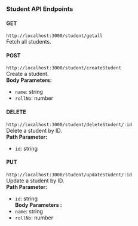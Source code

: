 ###  Student API Endpoints

####  GET  
`http://localhost:3000/student/getall`  
Fetch all students.



####  POST  
`http://localhost:3000/student/createStudent`  
Create a student.  
**Body Parameters:**
- `name`: string
- `rollNo`: number



#### DELETE  
`http://localhost:3000/student/deleteStudent/:id`  
Delete a student by ID.  
**Path Parameter:**
- `id`: string



####  PUT  
`http://localhost:3000/student/updateStudent/:id`  
Update a student by ID.  
**Path Parameter:**
- `id`: string  
**Body Parameters :**
- `name`: string
- `rollNo`: number
